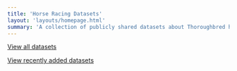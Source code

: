 ```yaml
---
title: 'Horse Racing Datasets'
layout: 'layouts/homepage.html'
summary: 'A collection of publicly shared datasets about Thoroughbred horse racing'
---
```


[View all datasets](/all/)

[View recently added datasets](/recently-added/)
